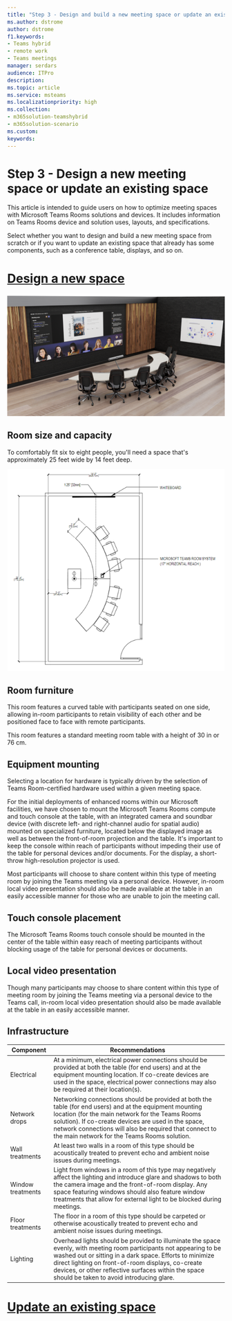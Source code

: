```yaml
---
title: "Step 3 - Design and build a new meeting space or update an existing space"
ms.author: dstrome
author: dstrome
f1.keywords:
- Teams hybrid
- remote work
- Teams meetings
manager: serdars
audience: ITPro
description: 
ms.topic: article
ms.service: msteams
ms.localizationpriority: high
ms.collection:
- m365solution-teamshybrid
- m365solution-scenario
ms.custom: 
keywords: 
---
```


# Step 3 - Design a new meeting space or update an existing space

This article is intended to guide users on how to optimize meeting spaces with Microsoft Teams Rooms solutions and devices. It includes information on Teams Rooms device and solution uses, layouts, and specifications.

Select whether you want to design and build a new meeting space from scratch or if you want to update an existing space that already has some components, such as a conference table, displays, and so on.

# [Design a new space](#tab/new-room)

![Rendering of an enhanced meeting room.](media/emr1.png)

## Room size and capacity

To comfortably fit six to eight people, you'll need a space that's approximately 25 feet wide by 14 feet deep.

![Blueprint of an enhanced meeting room design.](media/emr10.png)

## Room furniture

This room features a curved table with participants seated on one side, allowing in-room participants to retain visibility of each other and be positioned face to face with remote participants.

This room features a standard meeting room table with a height of 30 in or 76 cm.

## Equipment mounting

Selecting a location for hardware is typically driven by the selection of Teams Room-certified hardware used within a given meeting space.

For the initial deployments of enhanced rooms within our Microsoft facilities, we have chosen to mount the Microsoft Teams Rooms compute and touch console at the table, with an integrated camera and soundbar device (with discrete left- and right-channel audio for spatial audio) mounted on specialized furniture, located below the displayed image as well as between the front-of-room projection and the table. It's important to keep the console within reach of participants without impeding their use of the table for personal devices and/or documents. For the display, a short-throw high-resolution projector is used.

Most participants will choose to share content within this type of meeting room by joining the Teams meeting via a personal device. However, in-room local video presentation should also be made available at the table in an easily accessible manner for those who are unable to join the meeting call.

## Touch console placement

The Microsoft Teams Rooms touch console should be mounted in the center of the table within easy reach of meeting participants without blocking usage of the table for personal devices or documents.

## Local video presentation

Though many participants may choose to share content within this type of meeting room by joining the Teams meeting via a personal device to the Teams call, in-room local video presentation should also be made available at the table in an easily accessible manner.

## Infrastructure

| Component         | Recommendations                                                                                                                                                                                                                                                                                                                          |
|-------------------|------------------------------------------------------------------------------------------------------------------------------------------------------------------------------------------------------------------------------------------------------------------------------------------------------------------------------------------|
| Electrical        | At a minimum, electrical power connections should be provided at both the table (for end users) and at the equipment mounting location. If co-create devices are used in the space, electrical power connections may also be required at their location(s).                                                                              |
| Network drops     | Networking connections should be provided at both the table (for end users) and at the equipment mounting location (for the main network for the Teams Rooms solution). If co-create devices are used in the space, network connections will also be required that connect to the main network for the Teams Rooms solution.             |
| Wall treatments   | At least two walls in a room of this type should be acoustically treated to prevent echo and ambient noise issues during meetings.                                                                                                                                                                                                       |
| Window treatments | Light from windows in a room of this type may negatively affect the lighting and introduce glare and shadows to both the camera image and the front-of-room display. Any space featuring windows should also feature window treatments that allow for external light to be blocked during meetings.                                      |
| Floor treatments  | The floor in a room of this type should be carpeted or otherwise acoustically treated to prevent echo and ambient noise issues during meetings.                                                                                                                                                                                          |
| Lighting          | Overhead lights should be provided to illuminate the space evenly, with meeting room participants not appearing to be washed out or sitting in a dark space. Efforts to minimize direct lighting on front-of-room displays, co-create devices, or other reflective surfaces within the space should be taken to avoid introducing glare. |

# [Update an existing space](#tab/updated-room)


